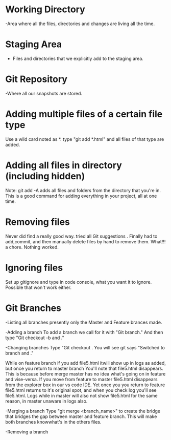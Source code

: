 # Working Directory
-Area where all the files, directories and changes are living all the time.

# Staging Area
- Files and directories that we explicitly add to the staging area.

# Git Repository
-Where all our snapshots are stored.

# Adding multiple files of a certain file type
Use a wild card noted as *. type  "git add *.html"  and all files of that type are added.

# Adding all files in directory (including hidden)
Note: git add -A adds all files and folders from the directory that you're in.
This is a good command for adding everything in your project, all at one time.

# Removing files
Never did find a really good way. tried all Git suggestions . Finally had to add,commit, and then manually delete files by hand to remove them. What!!! a chore. Nothing worked.
# Ignoring files
Set up gitignore and type in code console, what you want it to ignore. Possible that won't work either.

# Git Branches

-Listing all branches
presently only the Master and Feature brances made.

-Adding a branch
To add a branch we call for it with "Git branch."   And then type "Git checkout -b and <name of file>."


-Changing branches
Type "Git checkout <name of branch You want>.
You will see git says "Switched to branch and <name if file that we switched to>."

While on feature branch if you add file5.html itwill show up in logs as added, but once you return to master branch
You'll note that file5.html disappears. This is because before merge master has no idea what's going on in feature
and vise-versa. If you move from feature to master file5.html disappears from the explorer box in our vs code IDE.
Yet once you you return to feature file5.html returns to it's original spot, and when you check log you'll see file5.html. Logs while in master will also not show file5.html for the same reason, in master unaware in logs also.

-Merging a branch
Type "git merge <branch_name>" to create the bridge that bridges the gap between master and feature branch.
This will make both branches knowwhat's in the others files.

-Removing a branch